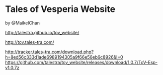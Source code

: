 # Tales of Vesperia Website
by @MaikelChan

http://talestra.github.io/tov_website/

http://tov.tales-tra.com/

http://tracker.tales-tra.com/download.php?h=8ed56c333d1ade6989194305a9f66e56eb6c8926&l=0
https://github.com/talestra/tov_website/releases/download/1.0.7/ToV-Esp-v1.0.7z
